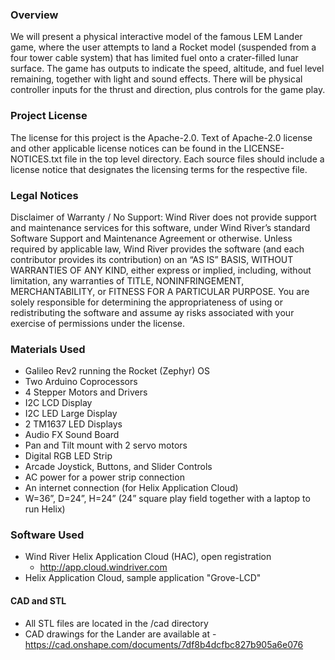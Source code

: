### Overview

We will present a physical interactive model of the famous LEM Lander game, where the user attempts to land a Rocket model (suspended from a four tower cable system) that has limited fuel onto a crater-filled lunar surface.  The game has outputs to indicate the speed, altitude, and fuel level remaining, together with light and sound effects. There will be physical controller inputs for the thrust and direction, plus controls for the game play.

### Project License

The license for this project is the Apache-2.0. Text of Apache-2.0 license and other applicable license notices can be found in the LICENSE-NOTICES.txt file in the top level directory. Each source files should include a license notice that designates the licensing terms for the respective file.

### Legal Notices

Disclaimer of Warranty / No Support: Wind River does not provide support and maintenance services for this software, under Wind River’s standard Software Support and Maintenance Agreement or otherwise. Unless required by applicable law, Wind River provides the software (and each contributor provides its contribution) on an “AS IS” BASIS, WITHOUT WARRANTIES OF ANY KIND, either express or implied, including, without limitation, any warranties of TITLE, NONINFRINGEMENT, MERCHANTABILITY, or FITNESS FOR A PARTICULAR PURPOSE. You are solely responsible for determining the appropriateness of using or redistributing the software and assume ay risks associated with your exercise of permissions under the license.

### Materials Used

 * Galileo Rev2 running the Rocket (Zephyr) OS
 * Two Arduino Coprocessors 
 * 4 Stepper Motors and Drivers 
 * I2C LCD Display
 * I2C LED Large Display
 * 2 TM1637 LED Displays
 * Audio FX Sound Board
 * Pan and Tilt mount with 2 servo motors
 * Digital RGB LED Strip
 * Arcade Joystick, Buttons, and Slider Controls
 * AC power for a power strip connection
 * An internet connection (for Helix Application Cloud)
 * W=36”, D=24”, H=24” (24” square play field together with a laptop to run Helix)

### Software Used

  * Wind River Helix Application Cloud (HAC), open registration
    * http://app.cloud.windriver.com
  * Helix Application Cloud, sample application "Grove-LCD"

#### CAD and STL
 * All STL files are located in the /cad directory
 * CAD drawings for the Lander are available at - https://cad.onshape.com/documents/7df8b4dcfbc827b905a6e076
